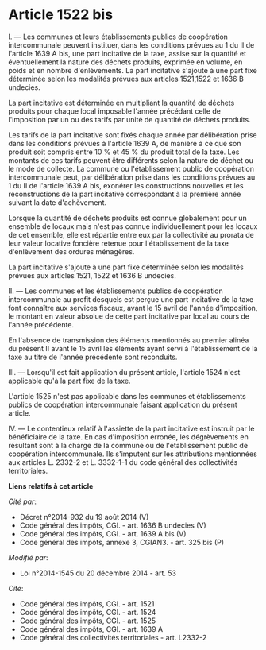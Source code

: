 # Article 1522 bis

I. ― Les communes et leurs établissements publics de coopération intercommunale peuvent instituer, dans les conditions
prévues au 1 du II de l'article 1639 A bis, une part incitative de la taxe, assise sur la quantité et éventuellement la
nature des déchets produits, exprimée en volume, en poids et en nombre d'enlèvements. La part incitative s'ajoute à une part
fixe déterminée selon les modalités prévues aux articles 1521,1522 et 1636 B undecies. 

La part incitative est déterminée en multipliant la quantité de déchets produits pour chaque local imposable l'année
précédant celle de l'imposition par un ou des tarifs par unité de quantité de déchets produits. 

Les tarifs de la part incitative sont fixés chaque année par délibération prise dans les conditions prévues à l'article 1639
A, de manière à ce que son produit soit compris entre 10 % et 45 % du produit total de la taxe. Les montants de ces tarifs
peuvent être différents selon la nature de déchet ou le mode de collecte. La commune ou l'établissement public de coopération
intercommunale peut, par délibération prise dans les conditions prévues au 1 du II de l'article 1639 A bis, exonérer les
constructions nouvelles et les reconstructions de la part incitative correspondant à la première année suivant la date
d'achèvement. 

Lorsque la quantité de déchets produits est connue globalement pour un ensemble de locaux mais n'est pas connue
individuellement pour les locaux de cet ensemble, elle est répartie entre eux par la collectivité au prorata de leur valeur
locative foncière retenue pour l'établissement de la taxe d'enlèvement des ordures ménagères. 

La part incitative s'ajoute à une part fixe déterminée selon les modalités prévues aux articles 1521, 1522 et 1636 B
undecies. 

II. ― Les communes et les établissements publics de coopération intercommunale au profit desquels est perçue une part
incitative de la taxe font connaître aux services fiscaux, avant le 15 avril de l'année d'imposition, le montant en valeur
absolue de cette part incitative par local au cours de l'année précédente. 

En l'absence de transmission des éléments mentionnés au premier alinéa du présent II avant le 15 avril les éléments ayant
servi à l'établissement de la taxe au titre de l'année précédente sont reconduits. 

III. ― Lorsqu'il est fait application du présent article, l'article 1524 n'est applicable qu'à la part fixe de la taxe. 

L'article 1525 n'est pas applicable dans les communes et établissements publics de coopération intercommunale faisant
application du présent article. 

IV. ― Le contentieux relatif à l'assiette de la part incitative est instruit par le bénéficiaire de la taxe. En cas
d'imposition erronée, les dégrèvements en résultant sont à la charge de la commune ou de l'établissement public de
coopération intercommunale. Ils s'imputent sur les attributions mentionnées aux articles L. 2332-2 et L. 3332-1-1 du code
général des collectivités territoriales.

**Liens relatifs à cet article**

_Cité par_:

  - Décret n°2014-932 du 19 août 2014 (V)
  - Code général des impôts, CGI. - art. 1636 B undecies (V)
  - Code général des impôts, CGI. - art. 1639 A bis (V)
  - Code général des impôts, annexe 3, CGIAN3. - art. 325 bis (P)

_Modifié par_:

  - Loi n°2014-1545 du 20 décembre 2014 - art. 53

_Cite_:

  - Code général des impôts, CGI. - art. 1521
  - Code général des impôts, CGI. - art. 1524
  - Code général des impôts, CGI. - art. 1525
  - Code général des impôts, CGI. - art. 1639 A
  - Code général des collectivités territoriales - art. L2332-2
